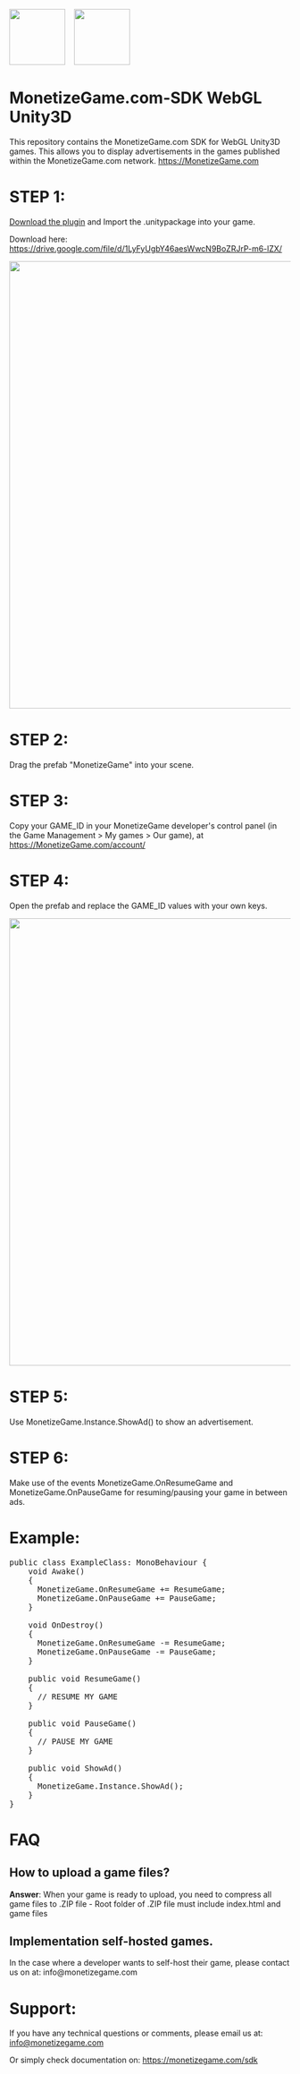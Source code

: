 <img src="https://avatars3.githubusercontent.com/u/51751524?s=400" width="100" alt="" data-canonical-src="https://avatars2.githubusercontent.com/u/48458546?s=460&v=4g">  &nbsp;&nbsp;
<img src="https://monetizegame.com/images/unity3d-logo.png" width="100" alt="" data-canonical-src="https://monetizegame.com/images/unity3d-logo.png">


# MonetizeGame.com-SDK WebGL Unity3D
This repository contains the MonetizeGame.com SDK for WebGL Unity3D games. This allows you to display advertisements in the games published within the MonetizeGame.com network. https://MonetizeGame.com

# STEP 1:
<p><a href="https://drive.google.com/file/d/1LyFyUgbY46aesWwcN9BoZRJrP-m6-lZX/">Download the plugin</a> and Import the .unitypackage into your game. </p>
<p>Download here: <a href="https://drive.google.com/file/d/1LyFyUgbY46aesWwcN9BoZRJrP-m6-lZX/">https://drive.google.com/file/d/1LyFyUgbY46aesWwcN9BoZRJrP-m6-lZX/</a></p>

<p><img src="https://monetizegame.com/images/unity/1.png"  width="800" alt=""></p>

# STEP 2:
Drag the prefab "MonetizeGame" into your scene. 

# STEP 3:
Copy your GAME_ID in your MonetizeGame developer's control panel (in the Game Management > My games > Our game), at https://MonetizeGame.com/account/

# STEP 4:
Open the prefab and replace the GAME_ID values with your own keys. 
<p><img src="https://monetizegame.com/images/unity/2.png"  width="800" alt=""></p>

# STEP 5:
Use MonetizeGame.Instance.ShowAd() to show an advertisement. 

# STEP 6:
Make use of the events MonetizeGame.OnResumeGame and MonetizeGame.OnPauseGame for resuming/pausing your game in between ads.

# Example:
<pre>public class ExampleClass: MonoBehaviour {
	void Awake()
	{
	  MonetizeGame.OnResumeGame += ResumeGame;
	  MonetizeGame.OnPauseGame += PauseGame;
	}
	
	void OnDestroy()
	{
	  MonetizeGame.OnResumeGame -= ResumeGame;
	  MonetizeGame.OnPauseGame -= PauseGame;
	}

	public void ResumeGame()
	{
	  // RESUME MY GAME
	}

	public void PauseGame()
	{
	  // PAUSE MY GAME
	}

	public void ShowAd()
	{
	  MonetizeGame.Instance.ShowAd();	
	}
}</pre>

# FAQ
<h2>How to upload a game files?</h2>
<p><b>Answer</b>: When your game is ready to upload, you need to compress all game files to .ZIP file - Root folder of .ZIP file must include index.html and game files</p>
<h2><b>Implementation self-hosted games.</b></h2>
<p>In the case where a developer wants to self-host their game, please contact us on at: info@monetizegame.com</p>

# Support:
If you have any technical questions or comments, please email us at:
info@monetizegame.com

Or simply check documentation on:
https://monetizegame.com/sdk

